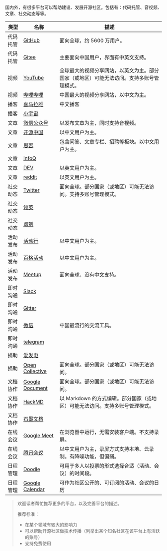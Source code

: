 国内外，有很多平台可以帮助建设、发展开源社区。包括有：代码托管、音视频、文章、社交动态等等。

| 类型   | 名称                                              | 描述                                           |
|------|-------------------------------------------------|----------------------------------------------|
| 代码托管 | [GitHub](https://github.com/)                   | 面向全球，约 5600 万用户。                             |
| 代码托管 | [Gitee](https://gitee.com/)                     | 主要面向中国用户，界面有中英文支持。                           |
| 视频   | [YouTube](https://www.youtube.com/)             | 全球最大的视频分享网站，以英文为主。部分国家（或地区）可能无法访问。支持多账号管理模式。 |
| 视频   | [哔哩哔哩](https://www.bilibili.com/)               | 中国最大的视频分享网站，以中文为主。                           |
| 播客   | [喜马拉雅](https://www.ximalaya.com/)               | 中文播客                                         |
| 播客   | [小宇宙](https://www.xiaoyuzhoufm.com/)            |                                              |
| 文章   | [微信公众号](https://mp.weixin.qq.com/)              | 以发布文章为主，同时支持音视频。                             |
| 文章   | [开源中国](https://www.oschina.net/)                | 以中文用户为主。                                     |
| 文章   | [思否](https://segmentfault.com/)                 | 包含问答、文章专栏、招聘等板块。以中文用户为主。                     |
| 文章   | [InfoQ](https://www.infoq.cn/topic/opensource)  |                                              |
| 文章   | [DEV](https://dev.to/)                          | 以英文用户为主。                                     |
| 文章   | [reddit](https://www.reddit.com/)               | 以英文用户为主。                                       |
| 社交动态 | [Twitter](https://twitter.com/)                 | 面向全球。部分国家（或地区）可能无法访问。支持多账号管理模式。              |
| 社交动态 | [领英](https://www.linkedin.com/)                 |                                              |
| 社交动态 | [即刻](https://www.okjike.com/)                   |                                              |
| 活动发布 | [活动行](https://www.huodongxing.com/)             | 以中文用户为主。                                     |
| 活动发布 | [百格活动](https://www.bagevent.com/)               | 以中文用户为主。                                     |
| 活动发布 | [Meetup](https://www.meetup.com/)               | 面向全球，没有中文支持。                                 |
| 即时沟通 | [Slack](https://slack.com/)                     |                                              |
| 即时沟通 | [Gitter](https://gitter.im/)                    |                                              |
| 即时沟通 | [微信](https://weixin.qq.com/)                    | 中国最流行的交流工具。                                  |
| 即时沟通 | [telegram](https://telegram.org/)               |                                              |
| 捐助   | [爱发电](https://afdian.net/)                      |                                              |
| 捐助   | [Open Collective](https://opencollective.com/)  | 面向全球。部分国家（或地区）可能无法访问。                        |
| 文档协作 | [Google Document](https://docs.google.com/)     | 面向全球。部分国家（或地区）可能无法访问。                        |
| 文档协作 | [HackMD](https://hackmd.io/)                    | 以 Markdown 的方式编辑。部分国家（或地区）可能无法访问。支持多账号管理模式。  |
| 文档协作 | [石墨文档](https://shimo.im/)                       |                                              |
| 在线会议 | [Google Meet](https://meet.google.com/)         | 在浏览器中运行，无需安装客户端。不支持录屏。                       |
| 在线会议 | [腾讯会议](https://meeting.tencent.com/)            | 以中文用户为主，录屏方式支持本地、云录制。有降噪功能，但偏弱。              |
| 日程管理 | [Doodle](https://doodle.com/)                   | 可用于多人以投票的形式选择合适（活动、会议）的时间段。                  |
| 日程管理 | [Google Calendar](https://calendar.google.com/) | 可作为社区公开的、可订阅的活动、会议的日历                        |

> 欢迎读者帮忙推荐更多的平台，以及完善平台的描述。
>
> 推荐标准：
>
> * 在某个领域有较大的影响力
> * 可以帮助开源社区做技术传播（列举出某个知名社区在该平台上有活跃的账号）
> * 支持免费使用
